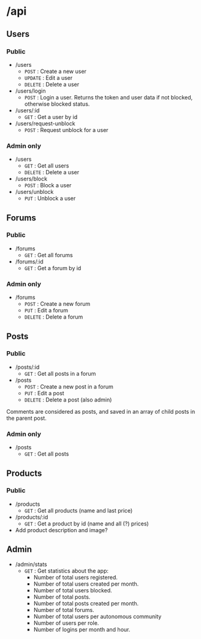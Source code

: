 # /api

## Users

### Public

- /users
  - `POST` : Create a new user
  - `UPDATE` : Edit a user
  - `DELETE` : Delete a user
- /users/login
  - `POST` : Login a user. Returns the token and user data if not blocked, otherwise blocked status.
- /users/:id
  - `GET` : Get a user by id
- /users/request-unblock
  - `POST` : Request unblock for a user

### Admin only

- /users
  - `GET` : Get all users
  - `DELETE` : Delete a user
- /users/block
  - `POST` : Block a user
- /users/unblock
  - `PUT` : Unblock a user

## Forums

### Public

- /forums
  - `GET` : Get all forums
- /forums/:id
  - `GET` : Get a forum by id

### Admin only

- /forums
  - `POST` : Create a new forum
  - `PUT` : Edit a forum
  - `DELETE` : Delete a forum

## Posts

### Public

- /posts/:id
  - `GET` : Get all posts in a forum
- /posts
  - `POST` : Create a new post in a forum
  - `PUT` : Edit a post
  - `DELETE` : Delete a post (also admin)

Comments are considered as posts, and saved in an array of child posts in the parent post.

### Admin only

- /posts
  - `GET` : Get all posts

## Products

### Public

- /products
  - `GET` : Get all products (name and last price)
- /products/:id
  - `GET` : Get a product by id (name and all (?) prices)
- Add product description and image?

## Admin

- /admin/stats
  - `GET` : Get statistics about the app:
    - Number of total users registered.
    - Number of total users created per month.
    - Number of total users blocked.
    - Number of total posts.
    - Number of total posts created per month.
    - Number of total forums.
    - Number of total users per autonomous community
    - Number of users per role.
    - Number of logins per month and hour.
